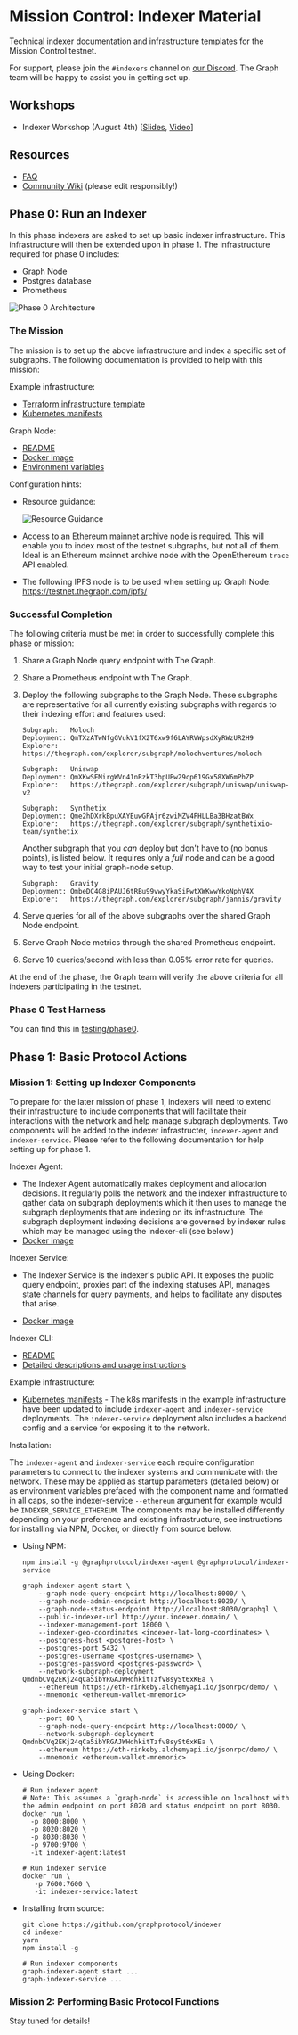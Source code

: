# Mission Control: Indexer Material

Technical indexer documentation and infrastructure templates for the Mission Control testnet.

For support, please join the `#indexers` channel on [our
Discord](https://thegraph.com/discord). The Graph team will be happy to
assist you in getting set up.

## Workshops

- Indexer Workshop (August 4th) [[Slides](./files/indexer-workshop.pdf), [Video](https://www.youtube.com/watch?v=zRiJ_Q3EPH8)]

## Resources

- [FAQ](./faq.md)
- [Community Wiki](https://github.com/graphprotocol/mission-control-indexer/wiki) (please edit responsibly!)

## Phase 0: Run an Indexer

In this phase indexers are asked to set up basic indexer infrastructure. This
infrastructure will then be extended upon in phase 1. The infrastructure
required for phase 0 includes:

- Graph Node
- Postgres database
- Prometheus

![Phase 0 Architecture](files/phase0-architecture.png)

### The Mission

The mission is to set up the above infrastructure and index a specific set of
subgraphs. The following documentation is provided to help with this mission:

Example infrastructure:

- [Terraform infrastructure template](./terraform/)
- [Kubernetes manifests](./k8s/)

Graph Node:

- [README](https://github.com/graphprotocol/graph-node/)
- [Docker image](https://hub.docker.com/r/graphprotocol/graph-node)
- [Environment variables](https://github.com/graphprotocol/graph-node/tree/master/docs/environment-variables.md)

Configuration hints:

- Resource guidance:

  ![Resource Guidance](files/infrastructure-resources.png)

- Access to an Ethereum mainnet archive node is required. This will enable
  you to index most of the testnet subgraphs, but not all of them. Ideal is an
  Ethereum mainnet archive node with the OpenEthereum `trace` API enabled.
- The following IPFS node is to be used when setting up Graph Node:
  https://testnet.thegraph.com/ipfs/

### Successful Completion

The following criteria must be met in order to successfully complete this
phase or mission:

1. Share a Graph Node query endpoint with The Graph.
2. Share a Prometheus endpoint with The Graph.
3. Deploy the following subgraphs to the Graph Node. These subgraphs are
   representative for all currently existing subgraphs with regards to their
   indexing effort and features used:

   ```
   Subgraph:   Moloch
   Deployment: QmTXzATwNfgGVukV1fX2T6xw9f6LAYRVWpsdXyRWzUR2H9
   Explorer:   https://thegraph.com/explorer/subgraph/molochventures/moloch
   ```

   ```
   Subgraph:   Uniswap
   Deployment: QmXKwSEMirgWVn41nRzkT3hpUBw29cp619Gx58XW6mPhZP
   Explorer:   https://thegraph.com/explorer/subgraph/uniswap/uniswap-v2
   ```

   ```
   Subgraph:   Synthetix
   Deployment: Qme2hDXrkBpuXAYEuwGPAjr6zwiMZV4FHLLBa3BHzatBWx
   Explorer:   https://thegraph.com/explorer/subgraph/synthetixio-team/synthetix
   ```

   Another subgraph that you _can_ deploy but don't have to (no bonus points),
   is listed below. It requires only a _full_ node and can be a good way to test
   your initial graph-node setup.

   ```
   Subgraph:   Gravity
   Deployment: QmbeDC4G8iPAUJ6tRBu99vwyYkaSiFwtXWKwwYkoNphV4X
   Explorer:   https://thegraph.com/explorer/subgraph/jannis/gravity
   ```

4. Serve queries for all of the above subgraphs over the shared Graph Node endpoint.
5. Serve Graph Node metrics through the shared Prometheus endpoint.
6. Serve 10 queries/second with less than 0.05% error rate for queries.

At the end of the phase, the Graph team will verify the above criteria for
all indexers participating in the testnet.

### Phase 0 Test Harness

You can find this in [testing/phase0](./testing/phase0/).

## Phase 1: Basic Protocol Actions

### Mission 1: Setting up Indexer Components

To prepare for the later mission of phase 1, indexers will need to extend their infrastructure to include components
that will facilitate their interactions with the network and help manage subgraph deployments. Two components will be 
added to the indexer infrastructer, `indexer-agent` and `indexer-service`. Please refer to the following documentation
for help setting up for phase 1. 

Indexer Agent:

- The Indexer Agent automatically makes deployment and allocation decisions. It regularly polls the network and the indexer 
infrastructure to gather data on subgraph deployments which it then uses to manage the subgraph deployments that are indexing
on its infrastructure. The subgraph deployment indexing decisions are governed by indexer rules which may be managed 
using the indexer-cli (see below.)
- [Docker image](https://registry.hub.docker.com/graphprotocol/indexer-agent)

Indexer Service:
- The Indexer Service is the indexer's public API. It exposes the public query endpoint,
proxies part of the indexing statuses API, manages state channels for query payments, and helps to facilitate any disputes that arise. 

- [Docker image](https://registry.hub.docker.com/graphprotocol/indexer-service)

Indexer CLI: 

- [README](https://github.com/graphprotocol/clis/)
- [Detailed descriptions and usage instructions](./k8s/README#Managing-subgraphs-using-the-Indexer-Agent)

Example infrastructure:

- [Kubernetes manifests](./k8s/) - The k8s manifests in the example infrastructure have been updated to include 
`indexer-agent` and `indexer-service` deployments.  The `indexer-service` deployment also includes a backend config and 
a service for exposing it to the network.

Installation:

The `indexer-agent` and `indexer-service` each require configuration parameters 
to connect to the indexer systems and communicate with the network.  These may be applied as 
startup parameters (detailed below) or as environment variables prefaced with the component name and
formatted in all caps, so the indexer-service `--ethereum` argument for example would be `INDEXER_SERVICE_ETHEREUM`.
The components may be installed differently depending on your preference and existing infrastructure, see instructions
for installing via NPM, Docker, or directly from source below. 

- Using NPM:
    ```
    npm install -g @graphprotocol/indexer-agent @graphprotocol/indexer-service
    
    graph-indexer-agent start \
        --graph-node-query-endpoint http://localhost:8000/ \
        --graph-node-admin-endpoint http://localhost:8020/ \        
        --graph-node-status-endpoint http://localhost:8030/graphql \
        --public-indexer-url http://your.indexer.domain/ \
        --indexer-management-port 18000 \
        --indexer-geo-coordinates <indexer-lat-long-coordinates> \
        --postgress-host <postgres-host> \
        --postgres-port 5432 \
        --postgres-username <postgres-username> \
        --postgres-password <postgres-password> \ 
        --network-subgraph-deployment QmdnbCVq2EKj24qCa5ibYRGAJWHdhkitTzfv8sySt6xKEa \
        --ethereum https://eth-rinkeby.alchemyapi.io/jsonrpc/demo/ \
        --mnemonic <ethereum-wallet-mnemonic>
    
    graph-indexer-service start \
        --port 80 \
        --graph-node-query-endpoint http://localhost:8000/ \
        --network-subgraph-deployment QmdnbCVq2EKj24qCa5ibYRGAJWHdhkitTzfv8sySt6xKEa \
        --ethereum https://eth-rinkeby.alchemyapi.io/jsonrpc/demo/ \
        --mnemonic <ethereum-wallet-mnemonic>
    ```
    
- Using Docker: 
    ```
    # Run indexer agent 
    # Note: This assumes a `graph-node` is accessible on localhost with the admin endpoint on port 8020 and status endpoint on port 8030. 
    docker run \
      -p 8000:8000 \
      -p 8020:8020 \
      -p 8030:8030 \
      -p 9700:9700 \
      -it indexer-agent:latest  
    
    # Run indexer service
    docker run \
       -p 7600:7600 \
       -it indexer-service:latest   
    ```
    
- Installing from source:
    ```
    git clone https://github.com/graphprotocol/indexer
    cd indexer
    yarn
    npm install -g

    # Run indexer components
    graph-indexer-agent start ...
    graph-indexer-service ...
    ```

### Mission 2: Performing Basic Protocol Functions

Stay tuned for details!